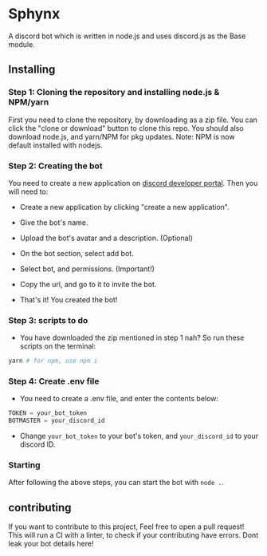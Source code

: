 # Sphynx
A discord bot which is written in node.js and uses discord.js as the Base module.

## Installing  
### Step 1: Cloning the repository and installing node.js & NPM/yarn
First you need to clone the repository, by downloading as a zip file. You can click the "clone or download" button to clone this repo. You should also download node.js, and yarn/NPM for pkg updates. Note: NPM is now default installed with nodejs.

### Step 2: Creating the bot
You need to create a new application on [discord developer portal](https://discord.com/developers/applications). Then you will need to:
* Create a new application by clicking "create a new application".

* Give the bot's name.

* Upload the bot's avatar and a description. (Optional)

* On the bot section, select add bot.

* Select bot, and permissions. (Important!)

* Copy the url, and go to it to invite the bot.

* That's it! You created the bot!
  
### Step 3: scripts to do

* You have downloaded the zip mentioned in step 1 nah? So run these scripts on the terminal:

```sh 
yarn # for npm, use npm i
```
### Step 4: Create .env file

* You need to create a .env file, and enter the contents below:

```node.js
TOKEN = your_bot_token
BOTMASTER = your_discord_id
```

* Change `your_bot_token` to your bot's token, and `your_discord_id` to your discord ID.
      
### Starting

After following the above steps, you can start the bot with `node .`.

## contributing

If you want to contribute to this project, Feel free to open a pull request! This will run a CI with a linter, to check if your contributing have errors. Dont leak your bot details here!
